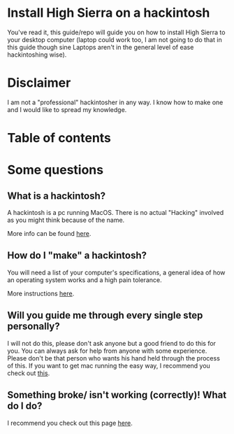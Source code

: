 # Install High Sierra on a hackintosh

You've read it, this guide/repo will guide you on how to install High Sierra to your desktop computer (laptop could work too, I am not going to do that in this guide though sine Laptops aren't in the general 
level of ease hackintoshing wise).

# Disclaimer

I am not a "professional" hackintosher in any way. I know how to make one and I would like to spread my knowledge.

# Table of contents


# Some questions

## What is a hackintosh?

A hackintosh is a pc running MacOS. There is no actual "Hacking" involved as you might think because of the name. 

More info can be found [here](https://www.lifewire.com/what-is-hackintosh-832719).

## How do I "make" a hackintosh?

You will need a list of your computer's specifications, a general idea of how an operating system works and a high pain tolerance.

More instructions [here]().

## Will you guide me through every single step personally?

I will not do this, please don't ask anyone but a good friend to do this for you. You can always ask for help from anyone with some experience. Please don't be that person who wants his hand held through the process of this. If you want to get mac running the easy way, I recommend you check out [this](https://www.apple.com/mac/).

## Something broke/ isn't working (correctly)! What do I do?

I recommend you check out this page [here](.../blob/master/Troubleshooting.md).